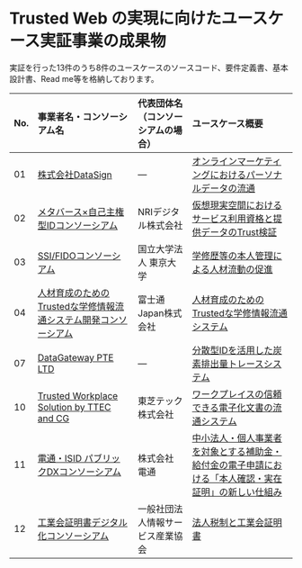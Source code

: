 
# Trusted Web の実現に向けたユースケース実証事業の成果物

実証を行った13件のうち8件のユースケースのソースコード、要件定義書、基本設計書、Read me等を格納しております。

|No.|事業者名・コンソーシアム名|代表団体名（コンソーシアムの場合）|ユースケース概要|
|:----|:----|:----|:----|
|01|[株式会社DataSign](/01_datasign/実行手順説明書（setup）.md)|―|[オンラインマーケティングにおけるパーソナルデータの流通](https://www.nttdata-strategy.com/assets/pdf/info/trusted_webR3_koubo/saitaku_doc07.pdf)|
|02|[メタバース×自己主権型IDコンソーシアム](/02_nri_digital/)|NRIデジタル株式会社|[仮想現実空間におけるサービス利用資格と提供データのTrust検証](https://www.nttdata-strategy.com/assets/pdf/info/trusted_webR3_koubo/saitaku_doc13.pdf)|
|03|[SSI/FIDOコンソーシアム](/03_ssi_fido/)|国立大学法人 東京大学|[学修歴等の本人管理による人材流動の促進](https://www.nttdata-strategy.com/assets/pdf/info/trusted_webR3_koubo/saitaku_doc05.pdf)|
|04|[人材育成のためのTrustedな学修情報流通システム開発コンソーシアム](/04_fujitsu_japan/README.md)|富士通Japan株式会社|[人材育成のためのTrustedな学修情報流通システム](https://www.nttdata-strategy.com/assets/pdf/info/trusted_webR3_koubo/saitaku_doc03.pdf)|
|07|[DataGateway PTE LTD](/07_datagataway/)|―|[分散型IDを活⽤した炭素排出量トレースシステム](https://www.nttdata-strategy.com/assets/pdf/info/trusted_webR3_koubo/saitaku_doc04.pdf)|
|10|[Trusted Workplace Solution by TTEC and CG](/10_toshiba_tech/)|東芝テック株式会社|[ワークプレイスの信頼できる電子化文書の流通システム](https://www.nttdata-strategy.com/assets/pdf/info/trusted_webR3_koubo/saitaku_doc01.pdf)|
|11|[電通・ISID パブリックDXコンソーシアム](/11_dentsu/README.md)|株式会社 電通|[中小法人・個人事業者を対象とする補助金・給付金の電子申請における「本人確認・実在証明」の新しい仕組み](https://www.nttdata-strategy.com/assets/pdf/info/trusted_webR3_koubo/saitaku_doc08.pdf)|
|12|[工業会証明書デジタル化コンソーシアム](/12_jisa/README.md)|一般社団法人情報サービス産業協会|[法人税制と工業会証明書](https://www.nttdata-strategy.com/assets/pdf/info/trusted_webR3_koubo/saitaku_doc09.pdf)|
